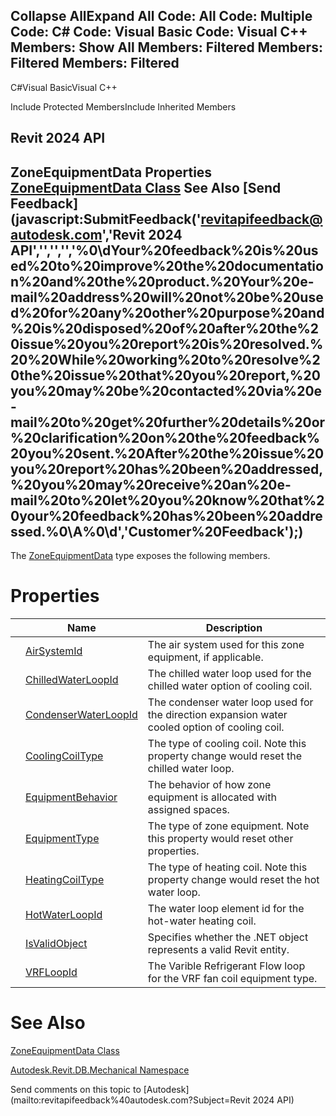 ﻿

Collapse AllExpand All Code: All Code: Multiple Code: C# Code: Visual Basic Code: Visual C++  Members: Show All Members: Filtered Members: Filtered Members: Filtered   
---  
  
C#Visual BasicVisual C++

Include Protected MembersInclude Inherited Members

Revit 2024 API  
---  
ZoneEquipmentData Properties  
[ZoneEquipmentData Class](5c3c90a6-699d-b6cf-44f7-405986d13073.md) See Also [Send Feedback](javascript:SubmitFeedback\('revitapifeedback@autodesk.com','Revit 2024 API','','','','%0\\dYour%20feedback%20is%20used%20to%20improve%20the%20documentation%20and%20the%20product.%20Your%20e-mail%20address%20will%20not%20be%20used%20for%20any%20other%20purpose%20and%20is%20disposed%20of%20after%20the%20issue%20you%20report%20is%20resolved.%20%20While%20working%20to%20resolve%20the%20issue%20that%20you%20report,%20you%20may%20be%20contacted%20via%20e-mail%20to%20get%20further%20details%20or%20clarification%20on%20the%20feedback%20you%20sent.%20After%20the%20issue%20you%20report%20has%20been%20addressed,%20you%20may%20receive%20an%20e-mail%20to%20let%20you%20know%20that%20your%20feedback%20has%20been%20addressed.%0\\A%0\\d','Customer%20Feedback'\);)  
---  
  
The [ZoneEquipmentData](5c3c90a6-699d-b6cf-44f7-405986d13073.md) type exposes the following members.

# Properties

|  | Name | Description |
| --- | --- | --- |
|  | [AirSystemId](0ce0067f-c37e-0623-b82b-3acdee65177f.md) | The air system used for this zone equipment, if applicable. |
|  | [ChilledWaterLoopId](6dab9886-6d57-c8d5-1632-db3cf1336981.md) | The chilled water loop used for the chilled water option of cooling coil. |
|  | [CondenserWaterLoopId](47f543fc-aab9-aa58-c350-05cf3d896426.md) | The condenser water loop used for the direction expansion water cooled option of cooling coil. |
|  | [CoolingCoilType](e0348fd6-2ca2-883d-584c-33e2d3f06023.md) | The type of cooling coil. Note this property change would reset the chilled water loop. |
|  | [EquipmentBehavior](64b93255-1f76-bb96-aa7a-9e55c16cf75a.md) | The behavior of how zone equipment is allocated with assigned spaces. |
|  | [EquipmentType](b4745b25-1b30-1568-d002-82d22b9c129e.md) | The type of zone equipment. Note this property would reset other properties. |
|  | [HeatingCoilType](fa988b15-fa16-3048-4d29-9397963a8de6.md) | The type of heating coil. Note this property change would reset the hot water loop. |
|  | [HotWaterLoopId](0cb8dad3-1241-af85-78e6-9ec277a30944.md) | The water loop element id for the hot-water heating coil. |
|  | [IsValidObject](6c66d99c-89da-7f33-a256-2d2a7b51685f.md) | Specifies whether the .NET object represents a valid Revit entity. |
|  | [VRFLoopId](a24286dd-bf72-9135-2b32-386bd90e1d8b.md) | The Varible Refrigerant Flow loop for the VRF fan coil equipment type. |
  
# See Also

[ZoneEquipmentData Class](5c3c90a6-699d-b6cf-44f7-405986d13073.md)

[Autodesk.Revit.DB.Mechanical Namespace](0eafd899-5912-56fd-94b1-d286156e26fc.md)

Send comments on this topic to [Autodesk](mailto:revitapifeedback%40autodesk.com?Subject=Revit 2024 API)